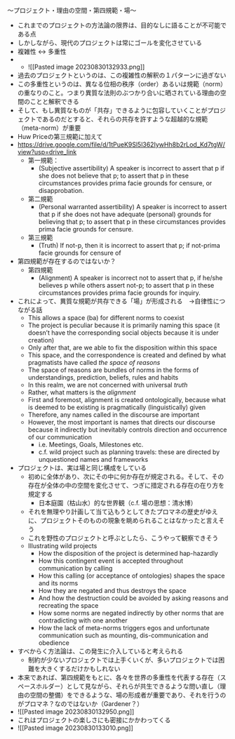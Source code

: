 
～プロジェクト・理由の空間・第四規範・場～

* これまでのプロジェクトの方法論の限界は、目的なしに語ることが不可能である点
* しかしながら、現代のプロジェクトは常にゴールを変化させている
* 複雑性 <-> 多重性
* - ![[Pasted image 20230830132933.png]]
* 過去のプロジェクトというのは、この複雑性の解釈の１パターンに過ぎない
* この多重性というのは、異なる位相の秩序（order）あるいは規範（norm）の重なりのこと。つまり異質な法則のぶつかり合いに晒されている理由の空間のことと解釈できる
* そして、もし異質なものが「共存」できるように包容していくことがプロジェクトであるのだとすると、それらの共存を許すような超越的な規範（meta-norm）が重要
* Huw Priceの第三規範に加えて
* https://drive.google.com/file/d/1tPueK9Sl5l362IywHh8b2rLod_Kd7tgW/view?usp=drive_link
	* 第一規範：
		* (Subjective assertibility) A speaker is incorrect to assert that p if she does not believe that p; to assert that p in these circumstances provides prima facie grounds for censure, or disapprobation.
	* 第二規範
		* (Personal warranted assertibility) A speaker is incorrect to assert that p if she does not have adequate (personal) grounds for believing that p; to assert that p in these circumstances provides prima facie grounds for censure.
	* 第三規範
		* (Truth) If not-p, then it is incorrect to assert that p; if not-prima facie grounds for censure of
* 第四規範が存在するのではないか？
	* 第四規範
		* (Alignment) A speaker is incorrect not to assert that p, if he/she believes p while others assert not-p; to assert that p in these circumstances provides prima facie grounds for inquiry.
* これによって、異質な規範が共存できる「場」が形成される　→自律性につながる話
	* This allows a space (ba) for different norms to coexist
	* The project is peculiar because it is primarily naming this space (it doesn’t have the corresponding social objects because it is under creation)
	* Only after that, are we able to fix the disposition within this space
	* This space, and the correspondence is created and defined by what pragmatists have called *the space of reasons*
	* The space of reasons are bundles of norms in the forms of understandings, prediction, beliefs, rules and habits
	* In this realm, we are not concerned with universal *truth*
	* Rather, what matters is the *alignment*
	* First and foremost, alignment is created ontologically, because what is deemed to be existing is pragmatically (linguistically) given
	* Therefore, any names called in the discourse are important
	* However, the most important is names that directs our discourse because it indirectly but inevitably controls direction and occurrence of our communication
		* i.e. Meetings, Goals, Milestones etc.
		* c.f. wild project such as planning travels: these are directed by unquestioned names and frameworks
* プロジェクトは、実は場と同じ構成をしている
	* 初めに全体があり、次にその中に何か存在が規定される。そして、その存在が全体の中の空間を変化させて、つぎに措定される存在の在り方を規定する
		* 日本庭園（枯山水）的な世界観（c.f. 場の思想：清水博）
	* それを無理やり計画して当て込もうとしてきたプロマネの歴史がゆえに、プロジェクトそのものの現象を眺められることはなかったと言えそう
	* これを野性のプロジェクトと呼ぶとしたら、こうやって観察できそう
	* Illustrating wild projects
		* How the disposition of the project is determined hap-hazardly
		* How this contingent event is accepted throughout communication by calling
		* How this calling (or acceptance of ontologies) shapes the space and its norms
		* How they are negated and thus destroys the space
		* And how the destruction could be avoided by asking reasons and recreating the space
		* How some norms are negated indirectly by other norms that are contradicting with one another
		* How the lack of meta-norms triggers egos and unfortunate communication such as mounting, dis-communication and obedience
* すべからく方法論は、この発生に介入していると考えられる
	* 制約が少ないプロジェクトでは上手くいくが、多いプロジェクトでは困難を大きくするだけかもしれない
* 本来であれば、第四規範をもとに、各々を世界の多重性を代表する存在（スペースホルダー）として見ながら、それらが共生できるような問い直し（理由の空間の整備）をできるような、場の形成者が重要であり、それを行うのがプロマネ？なのではないか（Gardener？）
*  ![[Pasted image 20230830132950.png]]
* これはプロジェクトの楽しさにも密接にかかわってくる
* ![[Pasted image 20230830133010.png]]



